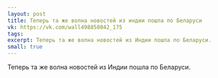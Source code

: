 ```yaml
---
layout: post
title: Теперь та же волна новостей из индии пошла по Беларуси
vk: https://vk.com/wall498858042_175
tags: 
excerpt: Теперь та же волна новостей из Индии пошла по Беларуси.
small: true
---
```

Теперь та же волна новостей из Индии пошла по Беларуси.